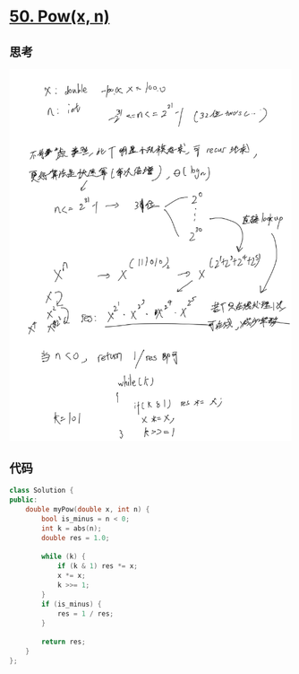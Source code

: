 # [50. Pow(x, n)](https://leetcode.cn/problems/powx-n/description/)

## 思考

![47](../images/47.png)

## 代码

```c++
class Solution {
public:
    double myPow(double x, int n) {
        bool is_minus = n < 0;
        int k = abs(n);
        double res = 1.0;
        
        while (k) {
            if (k & 1) res *= x;
            x *= x;
            k >>= 1;
        }
        if (is_minus) {
            res = 1 / res;
        }

        return res;
    }
};
```

